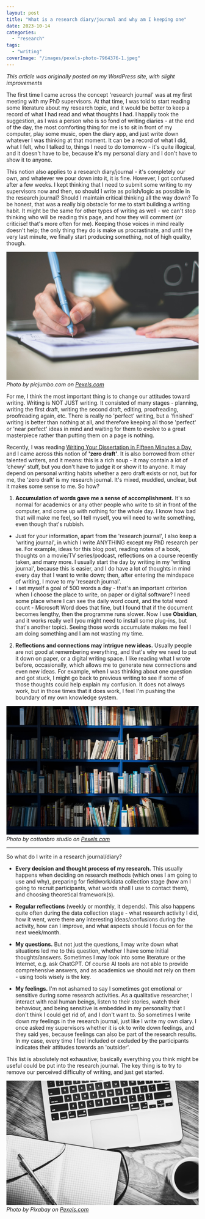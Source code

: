 ```yaml
---
layout: post
title: "What is a research diary/journal and why am I keeping one"
date: 2023-10-14
categories: 
  - "research"
tags: 
  - "writing"
coverImage: "/images/pexels-photo-7964376-1.jpeg"
---
```


*This article was originally posted on my WordPress site, with slight improvements*

The first time I came across the concept 'research journal' was at my first meeting with my PhD supervisors. At that time, I was told to start reading some literature about my research topic, and it would be better to keep a record of what I had read and what thoughts I had. I happily took the suggestion, as I was a person who is so fond of writing diaries - at the end of the day, the most comforting thing for me is to sit in front of my computer, play some music, open the diary app, and just write down whatever I was thinking at that moment. It can be a record of what I did, what I felt, who I talked to, things I need to do tomorrow - it's quite illogical, and it doesn't have to be, because it's my personal diary and I don't have to show it to anyone.

This notion also applies to a research diary/journal - it's completely our own, and whatever we pour down into it, it is fine. However, I got confused after a few weeks. I kept thinking that I need to submit some writing to my supervisors now and then, so should I write as polish/logic as possible in the research journal? Should I maintain critical thinking all the way down? To be honest, that was a really big obstacle for me to start building a writing habit. It might be the same for other types of writing as well - we can't stop thinking who will be reading this page, and how they will comment (or criticise! that's more often for me). Keeping those voices in mind really doesn't help; the only thing they do is make us procrastinate, and until the very last minute, we finally start producing something, not of high quality, though.

![](/images/pexels-photo-210661.jpeg)
*Photo by picjumbo.com on [Pexels.com](https://www.pexels.com/photo/person-holding-blue-ballpoint-pen-writing-in-notebook-210661/)*

For me, I think the most important thing is to change our attitudes toward writing. Writing is NOT JUST writing. It consisted of many stages - planning, writing the first draft, writing the second draft, editing, proofreading, proofreading again, etc. There is really no 'perfect' writing, but a 'finished' writing is better than nothing at all, and therefore keeping all those 'perfect' or 'near perfect' ideas in mind and waiting for them to evolve to a great masterpiece rather than putting them on a page is nothing.

Recently, I was reading [Writing Your Dissertation in Fifteen Minutes a Day](https://www.amazon.co.uk/Writing-Your-Dissertation-Fifteen-Minutes/dp/080504891X), and I came across this notion of **'zero draft'**. It is also borrowed from other talented writers, and it means: this is a rich soup - it may contain a lot of ‘chewy' stuff, but you don't have to judge it or show it to anyone. It may depend on personal writing habits whether a zero draft exists or not, but for me, the 'zero draft' is my research journal. It's mixed, muddled, unclear, but it makes some sense to me. So how?

1. **Accumulation of words gave me a sense of accomplishment.** It's so normal for academics or any other people who write to sit in front of the computer, and come up with nothing for the whole day. I know how bad that will make me feel, so I tell myself, you will need to write something, even though that's rubbish.
- Just for your information, apart from the 'research journal', I also keep a 'writing journal', in which I write ANYTHING except my PhD research per se. For example, ideas for this blog post, reading notes of a book, thoughts on a movie/TV series/podcast, reflections on a course recently taken, and many more. I usually start the day by writing in my 'writing journal', because this is easier, and I do have a lot of thoughts in mind every day that I want to write down; then, after entering the mindspace of writing, I move to my 'research journal'.
- I set myself a goal of 500 words a day - that's an important criterion when I choose the place to write, on paper or digital software? I need some place where I can see the daily word count, and the total word count - Microsoft Word does that fine, but I found that if the document becomes lengthy, then the programme runs slower. Now I use **Obsidian**, and it works really well (you might need to install some plug-ins, but that's another topic). Seeing those words accumulate makes me feel I am doing something and I am not wasting my time.

2. **Reflections and connections may intrigue new ideas.** Usually people are not good at remembering everything, and that's why we need to put it down on paper, or a digital writing space. I like reading what I wrote before, occasionally, which allows me to generate new connections and even new ideas. For example, when I was thinking about one question and got stuck, I might go back to previous writing to see if some of those thoughts could help explain my confusion. It does not always work, but in those times that it does work, I feel I'm pushing the boundary of my own knowledge system.

![](/images/pexels-photo-6214934.jpeg)
*Photo by cottonbro studio on [Pexels.com](https://www.pexels.com/photo/books-on-the-bookshelf-6214934/)*

---

So what do I write in a research journal/diary?

- **Every decision and thought process of my research.** This usually happens when deciding on research methods (which ones I am going to use and why), preparing for fieldwork/data collection stage (how am I going to recruit participants, what words shall I use to contact them), and choosing theoretical framework(s).

- **Regular reflections** (weekly or monthly, it depends). This also happens quite often during the data collection stage - what research activity I did, how it went, were there any interesting ideas/confusions during the activity, how can I improve, and what aspects should I focus on for the next week/month.

- **My questions.** But not just the questions, I may write down what situations led me to this question, whether I have some initial thoughts/answers. Sometimes I may look into some literature or the Internet, e.g. ask ChatGPT. Of course AI tools are not able to provide comprehensive answers, and as academics we should not rely on them - using tools wisely is the key.

- **My feelings.** I'm not ashamed to say I sometimes got emotional or sensitive during some research activities. As a qualitative researcher, I interact with real human beings, listen to their stories, watch their behaviour, and being sensitive is embedded in my personality that I don't think I could get rid of, and I don't want to. So sometimes I write down my feelings in the research journal, just like I write my own diary. I once asked my supervisors whether it is ok to write down feelings, and they said yes, because feelings can also be part of the research results. In my case, every time I feel included or excluded by the participants indicates their attitudes towards an 'outsider'.

This list is absolutely not exhaustive; basically everything you think might be useful could be put into the research journal. The key thing is to try to remove our perceived difficulty of writing, and just get started.


![](/images/pexels-photo-265152.jpeg)
*Photo by Pixabay on [Pexels.com](https://www.pexels.com/photo/black-and-white-browsing-business-coffee-265152/)*

